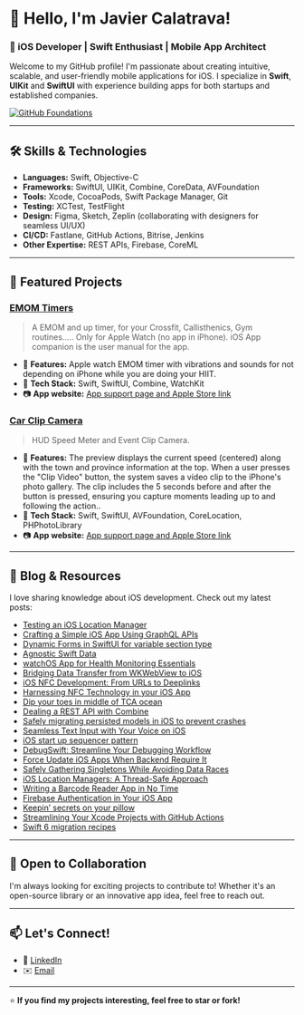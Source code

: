 # 👋 Hello, I'm Javier Calatrava!  

### 🚀 iOS Developer | Swift Enthusiast | Mobile App Architect  

Welcome to my GitHub profile! I'm passionate about creating intuitive, scalable, and user-friendly mobile applications for iOS. I specialize in **Swift**, **UIKit** and **SwiftUI** with experience building apps for both startups and established companies.  

[![GitHub Foundations](https://img.shields.io/badge/GitHub%20Foundations-Certified-blue)](https://www.credly.com/badges/a528f5c3-8e16-452d-aa16-6790821fc4bc/public_url)

---

## 🛠️ Skills & Technologies  
- **Languages:** Swift, Objective-C  
- **Frameworks:** SwiftUI, UIKit, Combine, CoreData, AVFoundation  
- **Tools:** Xcode, CocoaPods, Swift Package Manager, Git  
- **Testing:** XCTest, TestFlight  
- **Design:** Figma, Sketch, Zeplin (collaborating with designers for seamless UI/UX)  
- **CI/CD:** Fastlane, GitHub Actions, Bitrise, Jenkins
- **Other Expertise:** REST APIs, Firebase, CoreML

---

## 📱 Featured Projects  

### **[EMOM Timers](https://github.com/JaCaLla/RoundTimer)**  
> A EMOM and up timer, for your Crossfit, Callisthenics, Gym routines….. Only for Apple Watch (no app in iPhone).  iOS App companion is the user manual for the app.  
- 🌟 **Features:** Apple watch EMOM timer with vibrations and sounds for not depending on iPhone while you are doing your HIIT.
- 🚀 **Tech Stack:** Swift, SwiftUI, Combine, WatchKit  
- 📷 **App website:** [App support page and Apple Store link](https://javios.eu/emom-timers/)

### **[Car Clip Camera](https://github.com/JaCaLla/SMOC)**  
> HUD Speed Meter and Event Clip Camera.  
- 🌟 **Features:** The preview displays the current speed (centered) along with the town and province information at the top. When a user presses the "Clip Video" button, the system saves a video clip to the iPhone's photo gallery. The clip includes the 5 seconds before and after the button is pressed, ensuring you capture moments leading up to and following the action..
- 🚀 **Tech Stack:** Swift, SwiftUI, AVFoundation, CoreLocation, PHPhotoLibrary
- 📷 **App website:** [App support page and Apple Store link](https://javios.eu/car-clip-camera/)


---

## 📖 Blog & Resources  

I love sharing knowledge about iOS development. Check out my latest posts:  
- [Testing an iOS Location Manager](https://javios.eu/test/testing-an-ios-location-manager/)
- [Crafting a Simple iOS App Using GraphQL APIs](https://javios.eu/uncategorized/crafting-a-simple-ios-app-using-graphql-apis/)  
- [Dynamic Forms in SwiftUI for variable section type](https://javios.eu/uncategorized/dynamic-forms-in-swiftui-for-variable-section-type/)
- [Agnostic Swift Data](https://javios.eu/swift/agnostic-swift-data/)
- [watchOS App for Health Monitoring Essentials](https://javios.eu/swift/watchos-app-for-health-monitoring-essentials/)
- [Bridging Data Transfer from WKWebView to iOS](https://javios.eu/swift/bridging-data-transfer-from-wkwebview-to-ios/)
- [iOS NFC Development: From URLs to Deeplinks](https://javios.eu/uncategorized/ios-nfc-development-from-urls-to-deeplinks/)
- [Harnessing NFC Technology in your iOS App](https://javios.eu/swift/harnessing-nfc-technology-in-your-ios-app/)
- [Dip your toes in middle of TCA ocean](https://javios.eu/swift/dip-your-toes-in-middle-of-tca-ocean/)
- [Dealing a REST API with Combine](https://javios.eu/swift/dealing-a-rest-api-with-combine/)
- [Safely migrating persisted models in iOS to prevent crashes](https://javios.eu/swift/safely-migrating-persisted-models-in-ios-to-prevent-crashes/)
- [Seamless Text Input with Your Voice on iOS](https://javios.eu/swift/seamless-text-input-with-your-voice-on-ios/)
- [iOS start up sequencer pattern](https://javios.eu/swift/ios-start-up-sequencer-pattern/)
- [DebugSwift: Streamline Your Debugging Workflow](https://javios.eu/uncategorized/debugswift-streamline-your-debugging-workflow/)
- [Force Update iOS Apps When Backend Require It](https://javios.eu/swift/force-update-ios-apps-when-backend-require-it/)
- [Safely Gathering Singletons While Avoiding Data Races](https://javios.eu/swift/safely-gathering-singletons-while-avoiding-data-races/)
- [iOS Location Managers: A Thread-Safe Approach](https://javios.eu/swift/ios-location-managers-a-thread-safe-approach/)
- [Writing a Barcode Reader App in No Time](https://javios.eu/swift/writing-a-barcode-reader-app-in-no-time/)
- [Firebase Authentication in Your iOS App](https://javios.eu/github/firebase-authentication-in-your-ios-app/)
- [Keepin’ secrets on your pillow](https://javios.eu/xcode/keepin-secrets-on-your-pillow/)
- [Streamlining Your Xcode Projects with GitHub Actions](https://javios.eu/github/streamlining-your-xcode-projects-with-github-actions/)
- [Swift 6 migration recipes](https://javios.eu/swift/swift-6-migration-recipes/)

---

## 🎯 Open to Collaboration  

I'm always looking for exciting projects to contribute to! Whether it's an open-source library or an innovative app idea, feel free to reach out.  

---

## 📫 Let's Connect!  
- 💼 [LinkedIn](https://www.linkedin.com/in/javier-calatrava-3abb857/)  
- ✉️ [Email](javi.calatrava@gmail.com)  

---

⭐ **If you find my projects interesting, feel free to star or fork!**  
